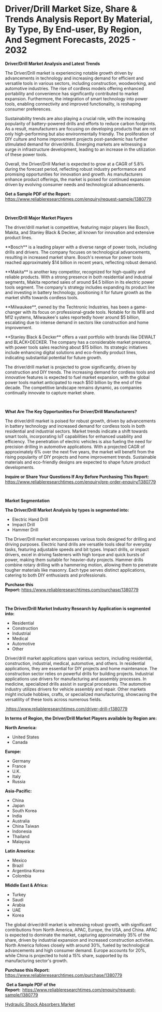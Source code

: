 <p><h1>Driver/Drill Market Size, Share & Trends Analysis Report By Material, By Type, By End-user, By Region, And Segment Forecasts, 2025 - 2032</h1></p><p><strong>Driver/Drill Market Analysis and Latest Trends</strong></p>
<p><p>The Driver/Drill market is experiencing notable growth driven by advancements in technology and increasing demand for efficient and versatile tools in various sectors, including construction, woodworking, and automotive industries. The rise of cordless models offering enhanced portability and convenience has significantly contributed to market expansion. Furthermore, the integration of smart technology into power tools, enabling connectivity and improved functionality, is reshaping consumer preferences.</p><p>Sustainability trends are also playing a crucial role, with the increasing popularity of battery-powered drills and efforts to reduce carbon footprints. As a result, manufacturers are focusing on developing products that are not only high-performing but also environmentally friendly. The proliferation of DIY culture and home improvement projects post-pandemic has further stimulated demand for driver/drills. Emerging markets are witnessing a surge in infrastructure development, leading to an increase in the utilization of these power tools.</p><p>Overall, the Driver/Drill Market is expected to grow at a CAGR of 5.8% during the forecast period, reflecting robust industry performance and promising opportunities for innovation and growth. As manufacturers enhance product offerings, the market is poised for continued expansion driven by evolving consumer needs and technological advancements.</p></p>
<p><strong>Get a Sample PDF of the Report:&nbsp;</strong> <a href="https://www.reliableresearchtimes.com/enquiry/request-sample/1380779?utm_campaign=2638&utm_medium=2&utm_source=Github&utm_content=ia&utm_term=11042025&utm_id=driverdrill">https://www.reliableresearchtimes.com/enquiry/request-sample/1380779</a></p>
<p>&nbsp;</p>
<p><strong>Driver/Drill Major Market Players</strong></p>
<p><p>The driver/drill market is competitive, featuring major players like Bosch, Makita, and Stanley Black & Decker, all known for innovation and extensive product lines. </p><p>**Bosch** is a leading player with a diverse range of power tools, including drills and drivers. The company focuses on technological advancements, resulting in increased market share. Bosch's revenue for power tools reached approximately $14 billion in recent years, reflecting robust demand.</p><p>**Makita** is another key competitor, recognized for high-quality and reliable products. With a strong presence in both residential and industrial segments, Makita reported sales of around $4.5 billion in its electric power tools segment. The company's strategy includes expanding its product line and investing in battery technology, positioning it for future growth as the market shifts towards cordless tools.</p><p>**Milwaukee**, owned by the Techtronic Industries, has been a game-changer with its focus on professional-grade tools. Notable for its M18 and M12 systems, Milwaukee's sales reportedly hover around $5 billion, escalating due to intense demand in sectors like construction and home improvement. </p><p>**Stanley Black & Decker** offers a vast portfolio with brands like DEWALT and BLACK+DECKER. The company has a considerable market presence, with power tools sales reaching about $15 billion. Its strategic initiatives include enhancing digital solutions and eco-friendly product lines, indicating substantial potential for future growth.</p><p>The driver/drill market is projected to grow significantly, driven by construction and DIY trends. The increasing demand for cordless tools and innovative features is expected to fuel market expansion, with the global power tools market anticipated to reach $50 billion by the end of the decade. The competitive landscape remains dynamic, as companies continually innovate to capture market share.</p></p>
<p>&nbsp;</p>
<p><strong>What Are The Key Opportunities For Driver/Drill Manufacturers?</strong></p>
<p><p>The driver/drill market is poised for robust growth, driven by advancements in battery technology and increased demand for cordless tools in both residential and industrial sectors. Market trends indicate a shift towards smart tools, incorporating IoT capabilities for enhanced usability and efficiency. The penetration of electric vehicles is also fueling the need for precision drilling in automotive applications. With a projected CAGR of approximately 6% over the next five years, the market will benefit from the rising popularity of DIY projects and home improvement trends. Sustainable materials and eco-friendly designs are expected to shape future product developments.</p></p>
<p><strong>Inquire or Share Your Questions If Any Before Purchasing This Report:</strong> <a href="https://www.reliableresearchtimes.com/enquiry/pre-order-enquiry/1380779?utm_campaign=2638&utm_medium=2&utm_source=Github&utm_content=ia&utm_term=11042025&utm_id=driverdrill">https://www.reliableresearchtimes.com/enquiry/pre-order-enquiry/1380779</a></p>
<p>&nbsp;</p>
<p><strong>Market Segmentation</strong></p>
<p><strong>The Driver/Drill Market Analysis by types is segmented into:</strong></p>
<p><ul><li>Electric Hand Drill</li><li>Impact Drill</li><li>Hammer Drill</li></ul></p>
<p><p>The Driver/Drill market encompasses various tools designed for drilling and driving purposes. Electric hand drills are versatile tools ideal for everyday tasks, featuring adjustable speeds and bit types. Impact drills, or impact drivers, excel in driving fasteners with high torque and quick bursts of power, making them suitable for heavier-duty projects. Hammer drills combine rotary drilling with a hammering motion, allowing them to penetrate tougher materials like masonry. Each type serves distinct applications, catering to both DIY enthusiasts and professionals.</p></p>
<p><strong>Purchase this Report:&nbsp;</strong><a href="https://www.reliableresearchtimes.com/purchase/1380779?utm_campaign=2638&utm_medium=2&utm_source=Github&utm_content=ia&utm_term=11042025&utm_id=driverdrill">https://www.reliableresearchtimes.com/purchase/1380779</a></p>
<p>&nbsp;</p>
<p><strong>The Driver/Drill Market Industry Research by Application is segmented into:</strong></p>
<p><ul><li>Residential</li><li>Construction</li><li>Industrial</li><li>Medical</li><li>Automotive</li><li>Other</li></ul></p>
<p><p>Driver/drill market applications span various sectors, including residential, construction, industrial, medical, automotive, and others. In residential applications, they are essential for DIY projects and home maintenance. The construction sector relies on powerful drills for building projects. Industrial applications use drivers for manufacturing and assembly processes. In medicine, specialized drills assist in surgical procedures. The automotive industry utilizes drivers for vehicle assembly and repair. Other markets might include hobbies, crafts, or specialized manufacturing, showcasing the versatility of these tools across numerous fields.</p></p>
<p><a href="https://www.reliableresearchtimes.com/driver-drill-r1380779?utm_campaign=2638&utm_medium=2&utm_source=Github&utm_content=ia&utm_term=11042025&utm_id=driverdrill">&nbsp;https://www.reliableresearchtimes.com/driver-drill-r1380779</a></p>
<p><strong>In terms of Region, the Driver/Drill Market Players available by Region are:</strong></p>
<p>
    <p> <strong> North America: </strong>
        <ul>
            <li>United States</li>
            <li>Canada</li>
        </ul>
        </p> 
    <p> <strong> Europe: </strong>
        <ul>
            <li>Germany</li>
            <li>France</li>
            <li>U.K.</li>
            <li>Italy</li>
            <li>Russia</li>
        </ul>
        </p> 
    <p> <strong> Asia-Pacific: </strong>
        <ul>
            <li>China</li>
            <li>Japan</li>
            <li>South Korea</li>
            <li>India</li>
            <li>Australia</li>
            <li>China Taiwan</li>
            <li>Indonesia</li>
            <li>Thailand</li>
            <li>Malaysia</li>
        </ul>
        </p> 
    <p> <strong> Latin America: </strong>
        <ul>
            <li>Mexico</li>
            <li>Brazil</li>
            <li>Argentina Korea</li>
            <li>Colombia</li>
        </ul>
        </p> 
    <p> <strong> Middle East & Africa: </strong>
        <ul>
            <li>Turkey</li>
            <li>Saudi</li>
            <li>Arabia</li>
            <li>UAE</li>
            <li>Korea</li>
        </ul>
    </p>
    </p>
<p><p>The global driver/drill market is witnessing robust growth, with significant contributions from North America, APAC, Europe, the USA, and China. APAC is expected to dominate the market, capturing approximately 35% of the share, driven by industrial expansion and increased construction activities. North America follows closely with around 30%, fueled by technological advancements and high consumer demand. Europe accounts for 20%, while China is projected to hold a 15% share, supported by its manufacturing sector's growth.</p></p>
<p><strong>Purchase this Report: </strong><a href="https://www.reliableresearchtimes.com/purchase/1380779?utm_campaign=2638&utm_medium=2&utm_source=Github&utm_content=ia&utm_term=11042025&utm_id=driverdrill">https://www.reliableresearchtimes.com/purchase/1380779</a></p>
<p>&nbsp;<strong>Get a Sample PDF of the Report:&nbsp;&nbsp;</strong><a href="https://www.reliableresearchtimes.com/enquiry/request-sample/1380779?utm_campaign=2638&utm_medium=2&utm_source=Github&utm_content=ia&utm_term=11042025&utm_id=driverdrill">https://www.reliableresearchtimes.com/enquiry/request-sample/1380779</a></p>
<p><strong></strong></p>
<p><p><a href="https://github.com/sapsaidamary/Market-Research-Report-List-1/blob/main/hydraulic-shock-absorbers-market.md?utm_campaign=2638&utm_medium=2&utm_source=Github&utm_content=ia&utm_term=11042025&utm_id=driverdrill">Hydraulic Shock Absorbers Market</a></p></p>